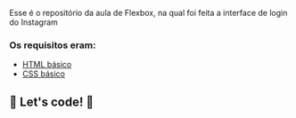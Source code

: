 Esse é o repositório da aula de Flexbox, na qual foi feita a interface de login do Instagram 

### Os requisitos eram:

* [HTML básico](https://www.w3schools.com/html/)
* [CSS básico](https://developer.mozilla.org/pt-BR/docs/Web/CSS)

## 🚀 Let's code! 🚀

